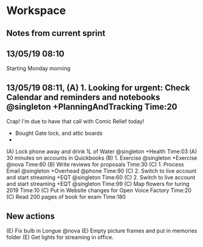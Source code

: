 # Workspace 
##  Notes from current sprint 


## 13/05/19 08:10 
Starting Monday morning 

## 13/05/19 08:11,  (A) 1. Looking for urgent: Check Calendar and reminders and notebooks  @singleton +PlanningAndTracking Time:20
Crap! I'm due to have that call with Comic Relief today!  

* Bought Gate lock, and attic boards 
* 

(A) Lock phone away and drink 1L of Water @singleton +Health Time:03
(A) 30 minutes on accounts in Quickbooks 
(B) 1. Exercise @singleton +Exercise @nova  Time:60 
(B) Write reviews for proposals Time:30 
(C) 1. Process Email @singleton +Overhead @phone  Time:90
(C) 2. Switch to live account and start streaming +EQT @singleton Time:60 
(C) 2. Switch to live account and start streaming +EQT @singleton Time:99
(C) Map flowers for turing 2019 Time:10
(C) Put in Website changes for Open Voice Factory Time:20
(C) Read 200 pages of book for exam  Time:180

##  New actions 
(E) Fix bulb in Longue  @nova 
(E) Empty picture frames and put in memories folder 
(E) Get lights for streaming in office. 



